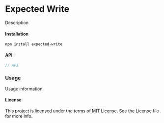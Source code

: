 # Expected Write

Description

#### Installation

```
npm install expected-write
```

#### API

```js
// API
```


### Usage

Usage information.

#### License

This project is licensed under the terms of MIT License. See the License file for more info.
